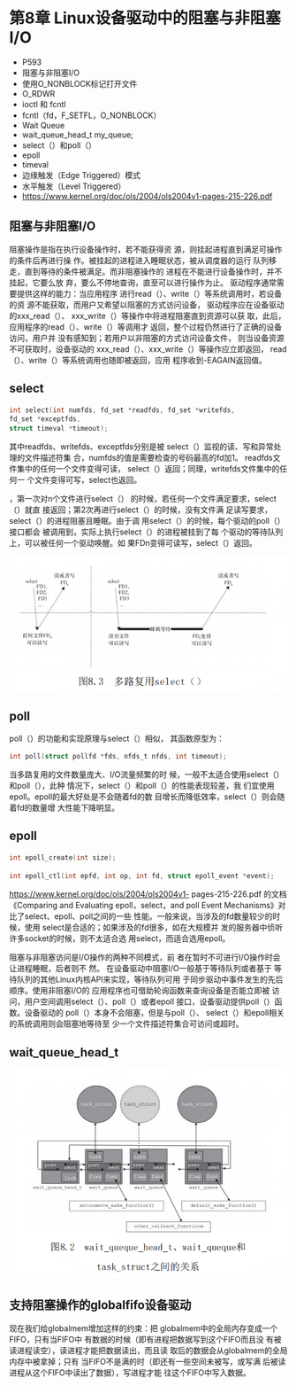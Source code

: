 # 第8章 Linux设备驱动中的阻塞与非阻塞I/O

- P593
- 阻塞与非阻塞I/O
- 使用O_NONBLOCK标记打开文件
- O_RDWR
- ioctl 和 fcntl
- fcntl（fd，F_SETFL，O_NONBLOCK）
- Wait Queue
- wait_queue_head_t my_queue;
- select（）和poll（）
- epoll
- timeval
- 边缘触发（Edge Triggered）模式
- 水平触发（Level Triggered）
- https://www.kernel.org/doc/ols/2004/ols2004v1-pages-215-226.pdf





## 阻塞与非阻塞I/O


阻塞操作是指在执行设备操作时，若不能获得资
源，则挂起进程直到满足可操作的条件后再进行操
作。被挂起的进程进入睡眠状态，被从调度器的运行
队列移走，直到等待的条件被满足。而非阻塞操作的
进程在不能进行设备操作时，并不挂起，它要么放
弃，要么不停地查询，直至可以进行操作为止。
驱动程序通常需要提供这样的能力：当应用程序
进行read（）、write（）等系统调用时，若设备的资
源不能获取，而用户又希望以阻塞的方式访问设备，
驱动程序应在设备驱动的xxx_read（）、
xxx_write（）等操作中将进程阻塞直到资源可以获
取，此后，应用程序的read（）、write（）等调用才
返回，整个过程仍然进行了正确的设备访问，用户并
没有感知到；若用户以非阻塞的方式访问设备文件，
则当设备资源不可获取时，设备驱动的
xxx_read（）、xxx_write（）等操作应立即返回，
read（）、write（）等系统调用也随即被返回，应用
程序收到-EAGAIN返回值。


## select

```c
int select(int numfds, fd_set *readfds, fd_set *writefds,
fd_set *exceptfds,
struct timeval *timeout);
```

其中readfds、writefds、exceptfds分别是被
select（）监视的读、写和异常处理的文件描述符集
合，numfds的值是需要检查的号码最高的fd加1。
readfds文件集中的任何一个文件变得可读，
select（）返回；同理，writefds文件集中的任何一
个文件变得可写，select也返回。


，第一次对n个文件进行select（）
的时候，若任何一个文件满足要求，select（）就直
接返回；第2次再进行select（）的时候，没有文件满
足读写要求，select（）的进程阻塞且睡眠。由于调
用select（）的时候，每个驱动的poll（）接口都会
被调用到，实际上执行select（）的进程被挂到了每
个驱动的等待队列上，可以被任何一个驱动唤醒。如
果FDn变得可读写，select（）返回。


![select-pool](images/select-pool.png)


## poll

poll（）的功能和实现原理与select（）相似，
其函数原型为：

```c
int poll(struct pollfd *fds, nfds_t nfds, int timeout);
```

当多路复用的文件数量庞大、I/O流量频繁的时
候，一般不太适合使用select（）和poll（），此种
情况下，select（）和poll（）的性能表现较差，我
们宜使用epoll。epoll的最大好处是不会随着fd的数
目增长而降低效率，select（）则会随着fd的数量增
大性能下降明显。

## epoll


```c
int epoll_create(int size);

int epoll_ctl(int epfd, int op, int fd, struct epoll_event *event);

```

https://www.kernel.org/doc/ols/2004/ols2004v1-
pages-215-226.pdf 的文档《Comparing and
Evaluating epoll，select，and poll Event
Mechanisms》对比了select、epoll、poll之间的一些
性能。一般来说，当涉及的fd数量较少的时候，使用
select是合适的；如果涉及的fd很多，如在大规模并
发的服务器中侦听许多socket的时候，则不太适合选
用select，而适合选用epoll。

阻塞与非阻塞访问是I/O操作的两种不同模式，前
者在暂时不可进行I/O操作时会让进程睡眠，后者则不
然。
在设备驱动中阻塞I/O一般基于等待队列或者基于
等待队列的其他Linux内核API来实现，等待队列可用
于同步驱动中事件发生的先后顺序。使用非阻塞I/O的
应用程序也可借助轮询函数来查询设备是否能立即被
访问，用户空间调用select（）、poll（）或者epoll
接口，设备驱动提供poll（）函数。设备驱动的
poll（）本身不会阻塞，但是与poll（）、
select（）和epoll相关的系统调用则会阻塞地等待至
少一个文件描述符集合可访问或超时。

## wait_queue_head_t

![wait_queue_head_t](images/wait-queue-wait-queue-head-t.png)


## 支持阻塞操作的globalfifo设备驱动


现在我们给globalmem增加这样的约束：把
globalmem中的全局内存变成一个FIFO，只有当FIFO中
有数据的时候（即有进程把数据写到这个FIFO而且没
有被读进程读空），读进程才能把数据读出，而且读
取后的数据会从globalmem的全局内存中被拿掉；只有
当FIFO不是满的时（即还有一些空间未被写，或写满
后被读进程从这个FIFO中读出了数据），写进程才能
往这个FIFO中写入数据。
